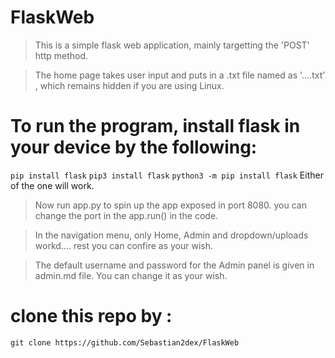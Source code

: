 # FlaskWeb
> This is a simple flask web application, mainly targetting the 'POST' http method.

> The home page takes user input and puts in a .txt file named as '....txt' , which remains hidden if you are using Linux.

# To run the program, install flask in your device by the following:
`pip install flask`
`pip3 install flask`
`python3 -m pip install flask`
Either of the one will work.

> Now run app.py to spin up the app exposed in port 8080. you can change the port in the app.run() in the code.

> In the navigation menu, only Home, Admin and dropdown/uploads workd.... rest you can confire as your wish.

> The default username and password for the Admin panel is given in admin.md file. You can change it as your wish.

# clone this repo by : 
`git clone https://github.com/Sebastian2dex/FlaskWeb`
